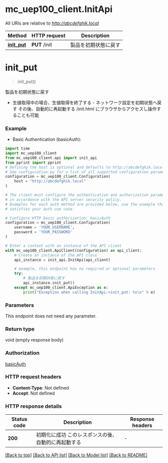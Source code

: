 # mc_uep100_client.InitApi

All URIs are relative to *http://abcdefghik.local*

Method | HTTP request | Description
------------- | ------------- | -------------
[**init_put**](InitApi.md#init_put) | **PUT** /init | 製品を初期状態に戻す


# **init_put**
> init_put()

製品を初期状態に戻す

- 生値取得中の場合、生値取得を終了する - ネットワーク設定を初期状態へ戻す   その後、自動的に再起動する   /init.html にブラウザからアクセスし操作することも可能 

### Example

* Basic Authentication (basicAuth):
```python
import time
import mc_uep100_client
from mc_uep100_client.api import init_api
from pprint import pprint
# Defining the host is optional and defaults to http://abcdefghik.local
# See configuration.py for a list of all supported configuration parameters.
configuration = mc_uep100_client.Configuration(
    host = "http://abcdefghik.local"
)

# The client must configure the authentication and authorization parameters
# in accordance with the API server security policy.
# Examples for each auth method are provided below, use the example that
# satisfies your auth use case.

# Configure HTTP basic authorization: basicAuth
configuration = mc_uep100_client.Configuration(
    username = 'YOUR_USERNAME',
    password = 'YOUR_PASSWORD'
)

# Enter a context with an instance of the API client
with mc_uep100_client.ApiClient(configuration) as api_client:
    # Create an instance of the API class
    api_instance = init_api.InitApi(api_client)

    # example, this endpoint has no required or optional parameters
    try:
        # 製品を初期状態に戻す
        api_instance.init_put()
    except mc_uep100_client.ApiException as e:
        print("Exception when calling InitApi->init_put: %s\n" % e)
```


### Parameters
This endpoint does not need any parameter.

### Return type

void (empty response body)

### Authorization

[basicAuth](../README.md#basicAuth)

### HTTP request headers

 - **Content-Type**: Not defined
 - **Accept**: Not defined


### HTTP response details
| Status code | Description | Response headers |
|-------------|-------------|------------------|
**200** | 初期化に成功   このレスポンスの後、自動的に再起動する  |  -  |

[[Back to top]](#) [[Back to API list]](../README.md#documentation-for-api-endpoints) [[Back to Model list]](../README.md#documentation-for-models) [[Back to README]](../README.md)


